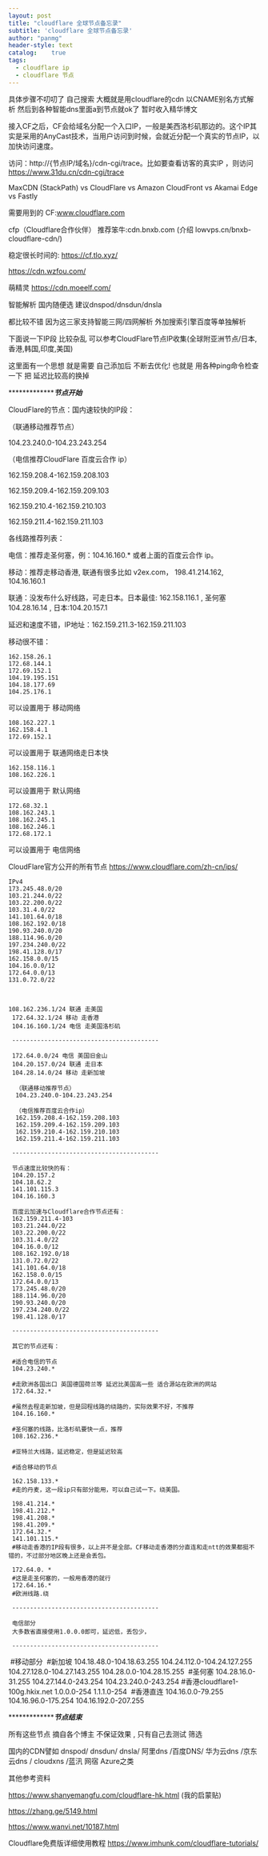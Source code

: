 ```yaml
---
layout: post
title: "cloudflare 全球节点备忘录"
subtitle: 'cloudflare 全球节点备忘录'
author: "panmg"
header-style: text
catalog:    true
tags:
  - cloudflare ip
  - cloudflare 节点
---
```



具体步骤不叨叨了 自己搜索 大概就是用cloudflare的cdn 以CNAME别名方式解析  然后到各种智能dns里面a到节点就ok了  暂时收入精华博文

接入CF之后，CF会给域名分配一个入口IP，一般是美西洛杉矶那边的。这个IP其实是采用的AnyCast技术，当用户访问到时候，会就近分配一个真实的节点IP，以加快访问速度。

访问：http://{节点IP/域名}/cdn-cgi/trace。比如要查看访客的真实IP ，则访问 https://www.31du.cn/cdn-cgi/trace

 MaxCDN (StackPath) vs CloudFlare vs Amazon CloudFront vs Akamai Edge vs Fastly

需要用到的
CF:www.cloudflare.com

cfp（Cloudflare合作伙伴）
推荐笨牛:cdn.bnxb.com (介绍 lowvps.cn/bnxb-cloudflare-cdn/)

稳定很长时间的: https://cf.tlo.xyz/

https://cdn.wzfou.com/

萌精灵 https://cdn.moeelf.com/

智能解析 国内随便选 建议dnspod/dnsdun/dnsla

都比较不错 因为这三家支持智能三网/四网解析 外加搜索引擎百度等单独解析

 

下面说一下IP段 比较杂乱  可以参考CloudFlare节点IP收集(全球附亚洲节点/日本,香港,韩国,印度,美国)

这里面有一个思想 就是需要 自己添加后 不断去优化! 也就是 用各种ping命令检查一下 把 延迟比较高的换掉

******************************************节点开始*****************************

CloudFlare的节点：国内速较快的IP段：

（联通移动推荐节点）

104.23.240.0-104.23.243.254

（电信推荐CloudFlare 百度云合作 ip）

162.159.208.4-162.159.208.103

162.159.209.4-162.159.209.103

162.159.210.4-162.159.210.103

162.159.211.4-162.159.211.103

各线路推荐列表：

电信：推荐走圣何塞，例：104.16.160.* 或者上面的百度云合作 ip。

移动：推荐走移动香港, 联通有很多比如 v2ex.com， 198.41.214.162,  104.16.160.1

联通：没发布什么好线路，可走日本。日本最佳: 162.158.116.1 ,  圣何塞  104.28.16.14  , 日本:104.20.157.1

延迟和速度不错，IP地址：162.159.211.3-162.159.211.103

移动很不错：


	162.158.26.1
	172.68.144.1
	172.69.152.1
	104.19.195.151
	104.18.177.69
	104.25.176.1
	
可以设置用于 移动网络
	
	108.162.227.1
	162.158.4.1
	172.69.152.1
	
可以设置用于 联通网络走日本快
	
	162.158.116.1
	108.162.226.1
	
可以设置用于 默认网络

	172.68.32.1
	108.162.243.1
	108.162.245.1
	108.162.246.1
	172.68.172.1
	
可以设置用于 电信网络


CloudFlare官方公开的所有节点 https://www.cloudflare.com/zh-cn/ips/

	IPv4
	173.245.48.0/20
	103.21.244.0/22
	103.22.200.0/22
	103.31.4.0/22
	141.101.64.0/18
	108.162.192.0/18
	190.93.240.0/20
	188.114.96.0/20
	197.234.240.0/22
	198.41.128.0/17
	162.158.0.0/15
	104.16.0.0/12
	172.64.0.0/13
	131.0.72.0/22
	


	108.162.236.1/24 联通 走美国
	 172.64.32.1/24 移动 走香港
	 104.16.160.1/24 电信 走美国洛杉矶
	 ​
	 -----------------------------------------
	 ​
	 172.64.0.0/24 电信 美国旧金山
	 104.20.157.0/24 联通 走日本
	 104.28.14.0/24 移动 走新加坡
	 ​
	  （联通移动推荐节点）
	  104.23.240.0-104.23.243.254
	  
	  （电信推荐百度云合作ip）
	  162.159.208.4-162.159.208.103
	  162.159.209.4-162.159.209.103
	  162.159.210.4-162.159.210.103
	  162.159.211.4-162.159.211.103
	  
	 -----------------------------------------
	 ​
	 节点速度比较快的有：
	 104.20.157.2 
	 104.18.62.2 
	 141.101.115.3 
	 104.16.160.3
	 ​
	 百度云加速与Cloudflare合作节点还有：
	 162.159.211.4-103
	 103.21.244.0/22
	 103.22.200.0/22
	 103.31.4.0/22
	 104.16.0.0/12
	 108.162.192.0/18
	 131.0.72.0/22
	 141.101.64.0/18
	 162.158.0.0/15
	 172.64.0.0/13
	 173.245.48.0/20
	 188.114.96.0/20
	 190.93.240.0/20
	 197.234.240.0/22
	 198.41.128.0/17
	 ​
	 -----------------------------------------
	 ​
	 其它的节点还有：
	 ​
	 #适合电信的节点
	 104.23.240.*
	 ​
	 #走欧洲各国出口 英国德国荷兰等 延迟比美国高一些 适合源站在欧洲的网站
	 172.64.32.*
	 ​
	 #虽然去程走新加坡，但是回程线路的绕路的，实际效果不好，不推荐
	 104.16.160.*
	 ​
	 #圣何塞的线路，比洛杉矶要快一点，推荐
	 108.162.236.*
	 ​
	 #亚特兰大线路，延迟稳定，但是延迟较高
	 ​
	 #适合移动的节点
	 ​
	 162.158.133.* 
	 #走的丹麦，这一段ip只有部分能用，可以自己试一下。绕美国。
	 ​
	 198.41.214.*
	 198.41.212.*
	 198.41.208.*
	 198.41.209.*
	 172.64.32.*
	 141.101.115.*
	 #移动走香港的IP段有很多，以上并不是全部。CF移动走香港的分直连和走ntt的效果都挺不错的，不过部分地区晚上还是会丢包。
	 ​
	 172.64.0. *
	 #这是走圣何塞的，一般用香港的就行
	 172.64.16.* 
	 #欧洲线路.绕
	 ​
	 -----------------------------------------
	 ​
	 电信部分
	 大多数省直接使用1.0.0.0即可，延迟低，丢包少，
	 ​
	 -----------------------------------------
 ​
 #移动部分
 ​
 #新加坡
  104.18.48.0-104.18.63.255
 104.24.112.0-104.24.127.255
 104.27.128.0-104.27.143.255
 104.28.0.0-104.28.15.255
 ​
 #圣何塞 
 104.28.16.0-31.255
 104.27.144.0-243.254
 104.23.240.0-243.254
 ​
 #香港cloudflare1-100g.hkix.net
 1.0.0.0-254
 1.1.1.0-254
 ​
  #香港直连
 104.16.0.0-79.255
 104.16.96.0-175.254
 104.16.192.0-207.255





******************************************节点结束*****************************

所有这些节点 摘自各个博主  不保证效果  , 只有自己去测试 筛选

 

国内的CDN譬如 dnspod/ dnsdun/ dnsla/ 阿里dns /百度DNS/ 华为云dns /京东云dns / cloudxns /蓝汛 网宿 Azure之类

 

其他参考资料

https://www.shanyemangfu.com/cloudflare-hk.html (我的启蒙贴)

https://zhang.ge/5149.html

https://www.wanvi.net/10187.html

Cloudflare免费版详细使用教程 https://www.imhunk.com/cloudflare-tutorials/

 